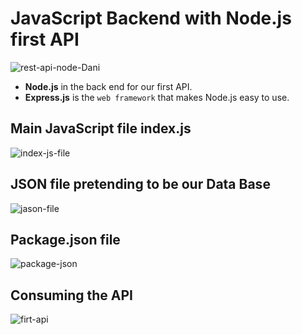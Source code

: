 # JavaScript Backend with Node.js first API
![rest-api-node-Dani](https://github.com/danielurra/node-first-api/assets/51704179/241ac4b9-2fcc-48f1-a99b-8c3e3f7c4423)<br>
* **Node.js** in the back end for our first API.
* **Express.js** is the `web framework` that makes Node.js easy to use.
## Main JavaScript file index.js
![index-js-file](https://github.com/danielurra/node-first-api/assets/51704179/0bc372fa-937b-4f37-9740-aa4e85d2e993)<br>
## JSON file pretending to be our Data Base
![jason-file](https://github.com/danielurra/node-first-api/assets/51704179/78778941-db6d-4833-b917-af68a0dd844f)<br>
## Package.json file
![package-json](https://github.com/danielurra/node-first-api/assets/51704179/ddabbd88-3ad6-4653-86c1-9a1fb5c520ef)<br>
## Consuming the API
![firt-api](https://github.com/danielurra/node-first-api/assets/51704179/6968ee8e-74c3-470d-9199-2cc29a2873cc)<br>

